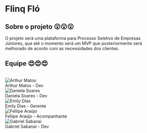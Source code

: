 # Flinq Fló

## Sobre o projeto 😮😮😮

O projeto será uma plataforma para Processo Seletivo de Empresas Júniores, que até o momento será um MVP que posteriormente será melhorado de acordo com as necessidades dos clientes.

## Equipe 😍😍😍
<br />
<div class="container">
  <div class="row">
    <div class="col-sm container-img">
        <img src="https://avatars2.githubusercontent.com/u/64804162?s=400&u=94e4419b103745d8ef3e77fe56dc575e9a60ddc0&v=4" alt="Arthur Matos" class="img-thumbnail image">
        <div class="middle">
            <a href="https://github.com/Arthur-Matos" style="text-decoration:none">
                <div class="text">
                    Arthur Matos - Dev
                </div>
            </a>
        </div>
    </div>
    <div class="col-sm container-img">
        <img src="https://user-images.githubusercontent.com/52640974/103143511-582a5300-46f6-11eb-9a4b-3b1596549dee.png" alt="Daniela Soares" class="img-thumbnail image">  
        <div class="middle">
            <a href="https://github.com/daniso123" style="text-decoration:none">
                <div class="text">
                    Daniela Soares - Dev
                </div>
            </a>
        </div>
    </div> 
    <div class="col-sm container-img">
        <img src="https://avatars3.githubusercontent.com/u/52640974?s=400&u=78292e0e872227c1bc7da0352748d0a12306ea39&v=4" alt="Emily Dias" class="img-thumbnail image">
        <div class="middle">
            <a href="https://github.com/emysdias" style="text-decoration:none">
                <div class="text">
                    Emily Dias - Gerente
                </div>
            </a>
        </div>
    </div>
    <div class="col-sm container-img">
        <img src="https://avatars3.githubusercontent.com/u/46676030?s=400&u=b5d7f97152e013e7f92eac3a5c7308960e2c799f&v=4" alt="Fellipe Araújo" class="img-thumbnail image">
        <div class="middle">
            <a href="https://github.com/fellipe-araujo" style="text-decoration:none">
                <div class="text">
                Fellipe Araújo - Acompanhante
                </div>
            </a>
        </div>
    </div>
    <div class="col-sm container-img">
        <img src="https://avatars2.githubusercontent.com/u/51263792?s=400&u=4470eb698201803b3b85c0fb7376e6ae8544b517&v=4" alt="Gabriel Sabanai" class="img-thumbnail image">
        <div class="middle">
            <a href="https://github.com/Sabanai104" style="text-decoration:none">
                <div class="text">
                Gabriel Sabanai - Dev
                </div>
            </a>
        </div>
    </div>
</div>
